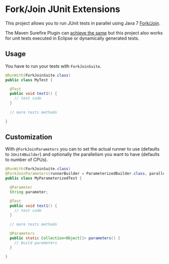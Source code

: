 Fork/Join JUnit Extensions
==========================

This project allows you to run JUnit tests in parallel using Java 7 [Fork/Join](http://www.oracle.com/technetwork/articles/java/fork-join-422606.html).

The Maven Surefire Plugin can [achieve the same](http://maven.apache.org/surefire/maven-surefire-plugin/test-mojo.html#threadCount) but this project also works for unit tests executed in Eclipse or dynamically generated tests.

Usage
-----

You have to run your tests with `ForkJoinSuite`.

```java
@RunWith(ForkJoinSuite.class)
public class MyTest {

  @Test
  public void test1() {
    // test code
  }
  
  // more tests methods

}
```

Customization
-------------

With  `@ForkJoinParameters` you can to set the actual runner to use (defaults to `JUnit4Builder`) and optionally the parallelism you want to have (defaults to number of CPUs).

```java
@RunWith(ForkJoinSuite.class)
@ForkJoinParameters(runnerBuilder = ParameterizedBuilder.class, parallelism = 2)
public class MyParameterizedTest {

  @Parameter
  String parameter;

  @Test
  public void test1() {
    // test code
  }
  
  // more tests methods

  @Parameters
  public static Collection<Object[]> parameters() {
    // build parameters
  }

}
```
